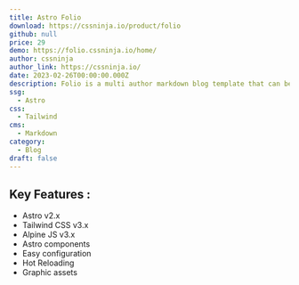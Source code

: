 ```yaml
---
title: Astro Folio
download: https://cssninja.io/product/folio
github: null
price: 29
demo: https://folio.cssninja.io/home/
author: cssninja
author_link: https://cssninja.io/
date: 2023-02-26T00:00:00.000Z
description: Folio is a multi author markdown blog template that can be used for your personal, or company blog, with very limited coding knowledge, without installing any resource consuming CMS.
ssg:
  - Astro
css:
  - Tailwind
cms:
  - Markdown
category:
  - Blog
draft: false
---
```


## Key Features :

- Astro v2.x
- Tailwind CSS v3.x
- Alpine JS v3.x
- Astro components
- Easy configuration
- Hot Reloading
- Graphic assets
